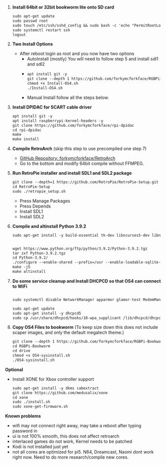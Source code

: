 1. **Install 64bit or 32bit bookworm lite onto SD card**
   ```markdown
   sudo apt-get update
   sudo passwd root
   sudo touch /etc/ssh/sshd_config && sudo bash -c 'echo "PermitRootLogin yes" >> /etc/ssh/sshd_config'
   sudo systemctl restart ssh
   logout

2. **Two Install Options**
   - After reboot login as root and you now have two options
      - AutoInstall (mostly) You will need to follow step 5 and install sdl1 and sdl2
      - ```markdown
        apt install git -y
        git clone --depth 1 https://github.com/forkymcforkface/RGBPi-Bookworm
        chmod +x Install-OS4.sh
        ./Install-OS4.sh
      - Manual Install follow all the steps below.

4. **Install DPIDAC for SCART cable driver**
   ```markdown
   apt install git -y
   apt install raspberrypi-kernel-headers -y
   git clone https://github.com/forkymcforkface/rpi-dpidac
   cd rpi-dpidac
   make
   make install

5. **Compile RetroArch** (skip this step to use precompiled one step 7)
   - [GitHub Repository: forkymcforkface/RetroArch](https://github.com/forkymcforkface/RetroArch)
   - Go to the bottom and modify 64bit compile without FFMPEG.

6. **Run RetroPie installer and install SDL1 and SDL2 package**
    ```markdown 
    git clone --depth=1 https://github.com/RetroPie/RetroPie-Setup.git
    cd RetroPie-Setup
    sudo ./retropie_setup.sh
   ```
    - Press Manage Packages
    - Press Depends
    - Install SDL1
    - Install SDL2

7. **Compile and altinstall Python 3.9.2**
   ```markdown
   sudo apt-get install -y build-essential tk-dev libncurses5-dev libncursesw5-dev libreadline6-dev libdb5.3-dev libgdbm-dev libsqlite3-dev libssl-dev libbz2-dev libexpat1-  dev liblzma-dev zlib1g-dev libffi-dev tar wget   vim systemtap-sdt-dev libsdl1.2-dev libimagequant0 libtiff5-dev libreadline8 librhash0 librole-tiny-perl librsvg2-2 librsvg2-common librtmp-dev librtmp1 librubberband2 libsamplerate0 libsasl2-2 libsasl2-modules-db libsasl2-modules libsdl-image1.2-dev libsdl-image1.2 libsdl-mixer1.2 libsdl-ttf2.0-0 libsdl1.2-dev libsdl1.2debian libsdl2-2.0-0 libsdl2-dev libsdl2-image-2.0-0 libsdl2-image-dev libsdl2-mixer-2.0-0 libsdl2-mixer-dev libsdl2-net-2.0-0 libsdl2-net-dev libsdl2-ttf-2.0-0 libsdl2-ttf-dev --allow-change-held-packages

   
   wget https://www.python.org/ftp/python/3.9.2/Python-3.9.2.tgz
   tar zxf Python-3.9.2.tgz
   cd Python-3.9.2/
   ./configure --enable-shared --prefix=/usr --enable-loadable-sqlite-extensions --with-dbmliborder=bdb:gdbm --with-computed-gotos --with-ensurepip --with-system-expat --with-dtrace --with-system-libmpdec --with-system-ffi
   make -j5
   make altinstall
8. **Do some service cleanup and Install DHCPCD so that OS4 can connect to WiFi**
    ```markdown
    
   sudo systemctl disable NetworkManager apparmor glamor-test ModemManager rpi-eeprom-update rp1-test triggerhappy NetworkManager-wait-online
   
   sudo apt-get update
   sudo apt-get install -y dhcpcd5
   sudo cp /usr/share/dhcpcd/hooks/10-wpa_supplicant /lib/dhcpcd/dhcpcd-hooks/10-wpa_supplicant

9. **Copy OS4 Files to bookworm** (To keep size down this does not include scaper images, and only the default megatech theme.)
   
   ```markdown
   git clone --depth 1 https://github.com/forkymcforkface/RGBPi-Bookworm
   cd RGBPi-Bookworm
   cd drive
   chmod +x OS4-sysinstall.sh
   ./OS4-sysinstall.sh

**Optional**
 - Install XONE for Xbox controller support
   ```markdown 
   sudo apt-get install -y dkms cabextract
   git clone https://github.com/medusalix/xone
   cd xone
   sudo ./install.sh
   sudo xone-get-firmware.sh
   ```
**Known problems**
- wifi may not connect right away, may take a reboot after typing password in
- ui is not 100% smooth, this does not affect retroarch
- interlaced games do not work, Kernel needs to be patched
- Kodi is not installed just yet
- not all cores are optimized for pi5. N64, Dreamcast, Naomi dont work right now. Need to do more research/compile new cores.
